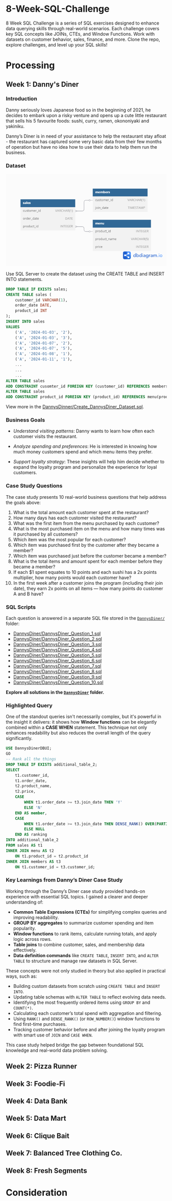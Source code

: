 # 8-Week-SQL-Challenge
8 Week SQL Challenge is a series of SQL exercises designed to enhance data querying skills through real-world scenarios. Each challenge covers key SQL concepts like JOINs, CTEs, and Window Functions. Work with datasets on customer behavior, sales, finance, and more. Clone the repo, explore challenges, and level up your SQL skills!
# Processing
## Week 1: Danny's Diner
### Introduction
Danny seriously loves Japanese food so in the beginning of 2021, he decides to embark upon a risky venture and opens up a cute little restaurant that sells his 5 favourite foods: sushi, curry, ramen, okononiyaki and yakiniku.

Danny’s Diner is in need of your assistance to help the restaurant stay afloat - the restaurant has captured some very basic data from their few months of operation but have no idea how to use their data to help them run the business.
### Dataset
![Danny's Diner.png](https://github.com/khangtran85/8-Week-SQL-Challenge/blob/main/DannysDiner/Danny's%20Diner.png)

Use SQL Server to create the dataset using the CREATE TABLE and INSERT INTO statements.
``` SQL
DROP TABLE IF EXISTS sales;
CREATE TABLE sales (
	customer_id VARCHAR(1),
	order_date DATE,
	product_id INT
);
INSERT INTO sales
VALUES
	('A', '2024-01-03', '2'),
	('A', '2024-01-03', '3'),
	('A', '2024-01-07', '2'),
	('A', '2024-01-07', '5'),
	('A', '2024-01-08', '1'),
	('A', '2024-01-11', '1'),
	...
	...
	...
ALTER TABLE sales
ADD CONSTRAINT cusomter_id FOREIGN KEY (customer_id) REFERENCES members(customer_id);
ALTER TABLE sales
ADD CONSTRAINT product_id FOREIGN KEY (product_id) REFERENCES menu(product_id);
```
View more in the [DannysDinner/Create_DannysDiner_Dataset.sql](DannysDiner/Create_DannysDiner_Dataset.sql).
### Business Goals
- *Understand visiting patterns*: Danny wants to learn how often each customer visits the restaurant.

- *Analyze spending and preferences*: He is interested in knowing how much money customers spend and which menu items they prefer.

- *Support loyalty strategy*: These insights will help him decide whether to expand the loyalty program and personalize the experience for loyal customers.

### Case Study Questions
The case study presents 10 real-world business questions that help address the goals above:

1. What is the total amount each customer spent at the restaurant?
2. How many days has each customer visited the restaurant?
3. What was the first item from the menu purchased by each customer?
4. What is the most purchased item on the menu and how many times was it purchased by all customers?
5. Which item was the most popular for each customer?
6. Which item was purchased first by the customer after they became a member?  
7. Which item was purchased just before the customer became a member?
8. What is the total items and amount spent for each member before they became a member?
9. If each $1 spent equates to 10 points and each sushi has a 2x points multiplier, how many points would each customer have?
10. In the first week after a customer joins the program (including their join date), they earn 2x points on all items — how many points do customer A and B have?

### SQL Scripts
Each question is answered in a separate SQL file stored in the [`DannysDiner/`](DannysDiner/) folder:

- [DannysDiner/DannysDiner_Question_1.sql](https://github.com/khangtran85/8-Week-SQL-Challenge/blob/main/DannysDiner/DannysDiner_Question_1.sql)
- [DannysDiner/DannysDiner_Question_2.sql](https://github.com/khangtran85/8-Week-SQL-Challenge/blob/main/DannysDiner/DannysDiner_Question_2.sql)
- [DannysDiner/DannysDiner_Question_3.sql](https://github.com/khangtran85/8-Week-SQL-Challenge/blob/main/DannysDiner/DannysDiner_Question_3.sql)
- [DannysDiner/DannysDiner_Question_4.sql](https://github.com/khangtran85/8-Week-SQL-Challenge/blob/main/DannysDiner/DannysDiner_Question_4.sql)
- [DannysDiner/DannysDiner_Question_5.sql](https://github.com/khangtran85/8-Week-SQL-Challenge/blob/main/DannysDiner/DannysDiner_Question_5.sql)
- [DannysDiner/DannysDiner_Question_6.sql](https://github.com/khangtran85/8-Week-SQL-Challenge/blob/main/DannysDiner/DannysDiner_Question_6.sql)
- [DannysDiner/DannysDiner_Question_7.sql](https://github.com/khangtran85/8-Week-SQL-Challenge/blob/main/DannysDiner/DannysDiner_Question_7.sql)
- [DannysDiner/DannysDiner_Question_8.sql](https://github.com/khangtran85/8-Week-SQL-Challenge/blob/main/DannysDiner/DannysDiner_Question_8.sql)
- [DannysDiner/DannysDiner_Question_9.sql](https://github.com/khangtran85/8-Week-SQL-Challenge/blob/main/DannysDiner/DannysDiner_Question_9.sql)
- [DannysDiner/DannysDiner_Question_10.sql](https://github.com/khangtran85/8-Week-SQL-Challenge/blob/main/DannysDiner/DannysDiner_Question_10.sql)

**Explore all solutions in the [`DannysDiner`](DannysDiner/) folder.**
### Highlighted Query
One of the standout queries isn't necessarily complex, but it's powerful in the insight it delivers: it shows how **Window functions** can be elegantly combined within a **CASE WHEN** statement. This technique not only enhances readability but also reduces the overall length of the query significantly.

```sql
USE DannysDinerDBUI;
GO
-- Rank all the things
DROP TABLE IF EXISTS additional_table_2;
SELECT
	t1.customer_id,
	t1.order_date,
	t2.product_name,
	t2.price,
	CASE
		WHEN t1.order_date >= t3.join_date THEN 'Y'
		ELSE 'N'
	END AS member,
	CASE
		WHEN t1.order_date >= t3.join_date THEN DENSE_RANK() OVER(PARTITION BY t1.customer_id ORDER BY t1.order_date ASC)
		ELSE NULL
	END AS ranking
INTO additional_table_2
FROM sales AS t1
INNER JOIN menu AS t2
	ON t1.product_id = t2.product_id
INNER JOIN members AS t3
	ON t1.customer_id = t3.customer_id;
```
### Key Learnings from Danny’s Diner Case Study

Working through the Danny’s Diner case study provided hands-on experience with essential SQL topics. I gained a clearer and deeper understanding of:

- **Common Table Expressions (CTEs)** for simplifying complex queries and improving readability.
- **GROUP BY aggregates** to summarize customer spending and item popularity.
- **Window functions** to rank items, calculate running totals, and apply logic across rows.
- **Table joins** to combine customer, sales, and membership data effectively.
- **Data definition commands** like `CREATE TABLE`, `INSERT INTO`, and `ALTER TABLE` to structure and manage raw datasets in SQL Server.

These concepts were not only studied in theory but also applied in practical ways, such as:

- Building custom datasets from scratch using `CREATE TABLE` and `INSERT INTO`.
- Updating table schemas with `ALTER TABLE` to reflect evolving data needs.
- Identifying the most frequently ordered items using `GROUP BY` and `COUNT(*)`.
- Calculating each customer’s total spend with aggregation and filtering.
- Using `RANK()` and `DENSE_RANK()` (or `ROW_NUMBER()`) window functions to find first-time purchases.
- Tracking customer behavior before and after joining the loyalty program with smart use of `JOIN` and `CASE WHEN`.

This case study helped bridge the gap between foundational SQL knowledge and real-world data problem solving.
## Week 2: Pizza Runner
## Week 3: Foodie-Fi
## Week 4: Data Bank
## Week 5: Data Mart
## Week 6: Clique Bait
## Week 7: Balanced Tree Clothing Co.
## Week 8: Fresh Segments
# Consideration
